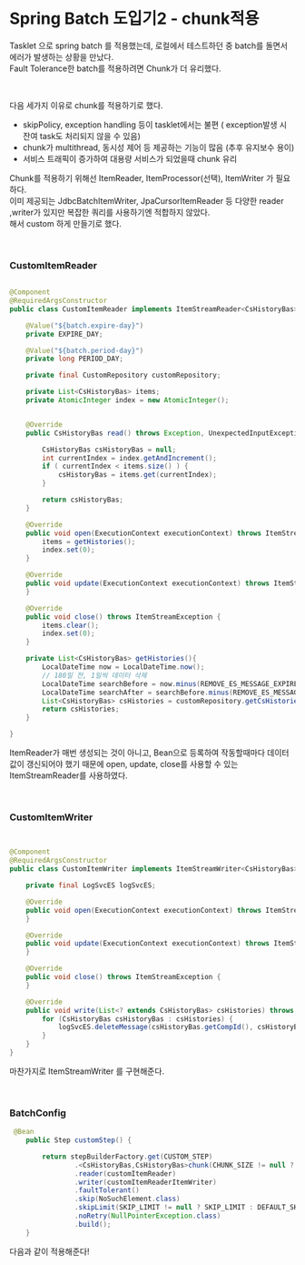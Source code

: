 # Spring Batch 도입기2 - chunk적용

Tasklet 으로 spring batch 를 적용했는데, 로컬에서 테스트하던 중 batch를 돌면서 에러가 발생하는 상황을 만났다.    
Fault Tolerance한 batch를 적용하려면 Chunk가 더 유리했다. 
   
</br>

다음 세가지 이유로 chunk를 적용하기로 했다. 

- skipPolicy, exception handling 등이 tasklet에서는 불편 ( exception발생 시 잔여 task도 처리되지 않을 수 있음)
- chunk가 multithread, 동시성 제어 등 제공하는 기능이 많음 (추후 유지보수 용이)
- 서비스 트래픽이 증가하여 대용량 서비스가 되었을때 chunk 유리

Chunk를 적용하기 위해선 ItemReader, ItemProcessor(선택), ItemWriter 가 필요하다.    
이미 제공되는 JdbcBatchItemWriter, JpaCursorItemReader 등 다양한 reader ,writer가 있지만 복잡한 쿼리를 사용하기엔 적합하지 않았다.   
해서 custom 하게 만들기로 했다. 

</br>

### CustomItemReader

```java

@Component
@RequiredArgsConstructor
public class CustomItemReader implements ItemStreamReader<CsHistoryBas> {

    @Value("${batch.expire-day}")
    private EXPIRE_DAY;

    @Value("${batch.period-day}")
    private long PERIOD_DAY;

    private final CustomRepository customRepository;

    private List<CsHistoryBas> items;
    private AtomicInteger index = new AtomicInteger();


    @Override
    public CsHistoryBas read() throws Exception, UnexpectedInputException, ParseException, NonTransientResourceException {

        CsHistoryBas csHistoryBas = null;
        int currentIndex = index.getAndIncrement();
        if ( currentIndex < items.size() ) {
            csHistoryBas = items.get(currentIndex);
        }

        return csHistoryBas;
    }

    @Override
    public void open(ExecutionContext executionContext) throws ItemStreamException {
        items = getHistories();
        index.set(0);
    }

    @Override
    public void update(ExecutionContext executionContext) throws ItemStreamException {
    }

    @Override
    public void close() throws ItemStreamException {
        items.clear();
        index.set(0);
    }

    private List<CsHistoryBas> getHistories(){
        LocalDateTime now = LocalDateTime.now();
        // 180일 전, 1일씩 데이터 삭제
        LocalDateTime searchBefore = now.minus(REMOVE_ES_MESSAGE_EXPIRE_DAY, ChronoUnit.DAYS);
        LocalDateTime searchAfter = searchBefore.minus(REMOVE_ES_MESSAGE_PERIOD_DAY, ChronoUnit.DAYS);
        List<CsHistoryBas> csHistories = customRepository.getCsHistoriesByDateTime(searchAfter, searchBefore);
        return csHistories;
    }

}
```

ItemReader가 매번 생성되는 것이 아니고, Bean으로 등록하여 작동할때마다 데이터 값이 갱신되어야 했기 때문에 open, update, close를 사용할 수 있는 ItemStreamReader를 사용하였다. 

</br>

### CustomItemWriter

```java


@Component
@RequiredArgsConstructor
public class CustomItemWriter implements ItemStreamWriter<CsHistoryBas> {

    private final LogSvcES logSvcES;

    @Override
    public void open(ExecutionContext executionContext) throws ItemStreamException {
    }

    @Override
    public void update(ExecutionContext executionContext) throws ItemStreamException {
    }

    @Override
    public void close() throws ItemStreamException {
    }

    @Override
    public void write(List<? extends CsHistoryBas> csHistories) throws Exception {
        for (CsHistoryBas csHistoryBas : csHistories) {
            logSvcES.deleteMessage(csHistoryBas.getCompId(), csHistoryBas.getTicktId());
        }
    }
}


```

마찬가지로 ItemStreamWriter 를 구현해준다. 


</br>

### BatchConfig

```java
 @Bean
    public Step customStep() {

        return stepBuilderFactory.get(CUSTOM_STEP)
                .<CsHistoryBas,CsHistoryBas>chunk(CHUNK_SIZE != null ? CHUNK_SIZE : DEFAULT_CHUNK_SIZE)
                .reader(customItemReader)
                .writer(customItemReaderItemWriter)
                .faultTolerant()
                .skip(NoSuchElement.class)
                .skipLimit(SKIP_LIMIT != null ? SKIP_LIMIT : DEFAULT_SKIP_LIMIT)
                .noRetry(NullPointerException.class)
                .build();
    }

```

다음과 같이 적용해준다!
